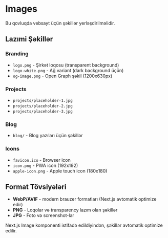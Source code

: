 # Images

Bu qovluqda vebsayt üçün şəkillər yerləşdirilməlidir.

## Lazımi Şəkillər

### Branding
- `logo.png` - Şirkət loqosu (transparent background)
- `logo-white.png` - Ağ variant (dark background üçün)
- `og-image.png` - Open Graph şəkil (1200x630px)

### Projects
- `projects/placeholder-1.jpg`
- `projects/placeholder-2.jpg`
- `projects/placeholder-3.jpg`

### Blog
- `blog/` - Blog yazıları üçün şəkillər

### Icons
- `favicon.ico` - Browser icon
- `icon.png` - PWA icon (192x192)
- `apple-icon.png` - Apple touch icon (180x180)

## Format Tövsiyələri

- **WebP/AVIF** - modern brauzer formatları (Next.js avtomatik optimize edir)
- **PNG** - Loqolar və transparency lazım olan şəkillər
- **JPG** - Foto və screenshot-lar

Next.js Image komponenti istifadə edildiyindən, şəkillər avtomatik optimize edilir.
